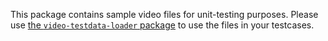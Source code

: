 This package contains sample video files for unit-testing purposes. Please use
[the `video-testdata-loader` package](http://www.npmjs.com/packages/video-testdata-loader)
to use the files in your testcases.